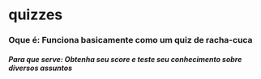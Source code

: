 # quizzes

### Oque é: Funciona basicamente como um quiz de racha-cuca
##### Para que serve: Obtenha seu score e teste seu conhecimento sobre diversos assuntos
